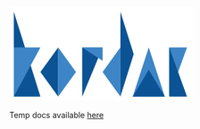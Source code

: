 ![Kordac Logo](images/kordac-logo.png)

Temp docs available [here](https://docs.google.com/document/d/1_cnHTaaNOQTLYJ7Cxx7PjuBAJcFMR7J62i4qXJ-0Rl4/edit?usp=sharing)